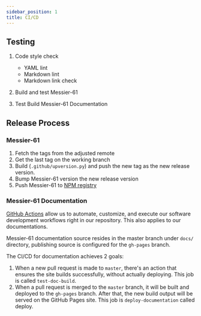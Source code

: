 ```yaml
---
sidebar_position: 1
title: CI/CD
---
```


Testing
-------

1. Code style check

   - YAML lint
   - Markdown lint
   - Markdown link check

2. Build and test Messier-61
3. Test Build Messier-61 Documentation

Release Process
---------------

### Messier-61

1. Fetch the tags from the adjusted remote
2. Get the last tag on the working branch
3. Build (`.github/upversion.py`) and push the new tag as the new release version.
4. Bump Messier-61 version the new release version
5. Push Messier-61 to [NPM registry][Messier-61 npm repo]

### Messier-61 Documentation

[GitHub Actions][GitHub Actions] allow us to automate, customize, and execute our software development workflows right
in our repository. This also applies to our documentations.

Messier-61 documentation source resides in the master branch under `docs/` directory,  publishing source is configured
for the `gh-pages` branch.

The CI/CD for documentation achieves 2 goals:

1. When a new pull request is made to `master`, there's an action that ensures the site builds successfully, without
   actually deploying. This job is called `test-doc-build`.
2. When a pull request is merged to the `master` branch, it will be built and deployed to the `gh-pages` branch. After
   that, the new build output will be served on the GitHub Pages site. This job is `deploy-documentation` called deploy.

[GitHub Actions]: https://docusaurus.io/docs/deployment#deploying-to-github-pages

[Messier-61 npm repo]: https://www.npmjs.com/package/@paiondata/messier-61
